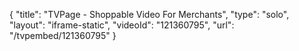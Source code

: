 {
    "title": "TVPage - Shoppable Video For Merchants",
    "type": "solo",
    "layout": "iframe-static",
    "videoId": "121360795",
    "url": "\/tvpembed\/121360795"
}